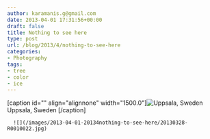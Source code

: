 ```yaml
---
author: karamanis.g@gmail.com
date: 2013-04-01 17:31:56+00:00
draft: false
title: Nothing to see here
type: post
url: /blog/2013/4/nothing-to-see-here
categories:
- Photography
tags:
- tree
- color
- ice
---
```


[caption id="" align="alignnone" width="1500.0"]![ Uppsala, Sweden ](/images/2013-04-01-20134nothing-to-see-here/20130328-R0010021.jpg)
 Uppsala, Sweden [/caption] 
  


  
      ![](/images/2013-04-01-20134nothing-to-see-here/20130328-R0010022.jpg)

